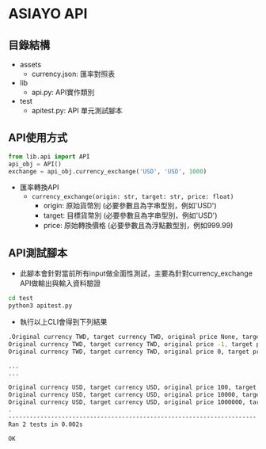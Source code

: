 # ASIAYO API
## 目錄結構
  - assets
    * currency.json: 匯率對照表
  - lib
    * api.py: API實作類別
  - test
    * apitest.py: API 單元測試腳本

## API使用方式
```py
from lib.api import API
api_obj = API()
exchange = api_obj.currency_exchange('USD', 'USD', 1000)
```
* 匯率轉換API
  - `currency_exchange(origin: str, target: str, price: float)`
    * origin: 原始貨幣別 (必要參數且為字串型別，例如'USD')
    * target: 目標貨幣別 (必要參數且為字串型別，例如'USD')
    * price: 原始轉換價格 (必要參數且為浮點數型別，例如999.99)
## API測試腳本
  - 此腳本會針對當前所有input做全面性測試，主要為針對currency_exchange API做輸出與輸入資料驗證
```bash
cd test
python3 apitest.py
```
  - 執行以上CLI會得到下列結果

```bash
.Original currency TWD, target currency TWD, original price None, target price None
Original currency TWD, target currency TWD, original price -1, target price None
Original currency TWD, target currency TWD, original price 0, target price 0.00

...
...

Original currency USD, target currency USD, original price 100, target price 100.00
Original currency USD, target currency USD, original price 10000, target price 10,000.00
Original currency USD, target currency USD, original price 1000000, target price 1,000,000.00
.
----------------------------------------------------------------------
Ran 2 tests in 0.002s

OK
```